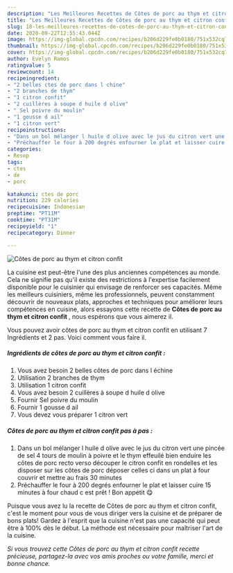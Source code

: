 ```yaml
---
description: "Les Meilleures Recettes de Côtes de porc au thym et citron confit"
title: "Les Meilleures Recettes de Côtes de porc au thym et citron confit"
slug: 18-les-meilleures-recettes-de-cotes-de-porc-au-thym-et-citron-confit
date: 2020-09-22T12:55:43.044Z
image: https://img-global.cpcdn.com/recipes/b206d229fe0b0180/751x532cq70/cotes-de-porc-au-thym-et-citron-confit-photo-principale-de-la-recette.jpg
thumbnail: https://img-global.cpcdn.com/recipes/b206d229fe0b0180/751x532cq70/cotes-de-porc-au-thym-et-citron-confit-photo-principale-de-la-recette.jpg
cover: https://img-global.cpcdn.com/recipes/b206d229fe0b0180/751x532cq70/cotes-de-porc-au-thym-et-citron-confit-photo-principale-de-la-recette.jpg
author: Evelyn Ramos
ratingvalue: 5
reviewcount: 14
recipeingredient:
- "2 belles ctes de porc dans l chine"
- "2 branches de thym"
- "1 citron confit"
- "2 cuillères à soupe d huile d olive"
- " Sel poivre du moulin"
- "1 gousse d ail"
- "1 citron vert"
recipeinstructions:
- "Dans un bol mélanger l huile d olive avec le jus du citron vert une pincée de sel 4 tours de moulin à poivre et le thym effeuilé bien enduire les côtes de porc recto verso découper le citron confit en rondelles et les disposer sur les côtes de porc déposer celles ci dans un plat à four couvrir et mettre au frais 30 minutes"
- "Préchauffer le four à 200 degrés enfourner le plat et laisser cuire 15 minutes à four chaud c est prêt ! Bon appétit 😋"
categories:
- Resep
tags:
- ctes
- de
- porc

katakunci: ctes de porc 
nutrition: 229 calories
recipecuisine: Indonesian
preptime: "PT11M"
cooktime: "PT31M"
recipeyield: "1"
recipecategory: Dinner

---
```



![Côtes de porc au thym et citron confit](https://img-global.cpcdn.com/recipes/b206d229fe0b0180/751x532cq70/cotes-de-porc-au-thym-et-citron-confit-photo-principale-de-la-recette.jpg)

La cuisine est peut-être l'une des plus anciennes compétences au monde. Cela ne signifie pas qu'il existe des restrictions à l'expertise facilement disponible pour le cuisinier qui envisage de renforcer ses capacités. Même les meilleurs cuisiniers, même les professionnels, peuvent constamment découvrir de nouveaux plats, approches et techniques pour améliorer leurs compétences en cuisine, alors essayons cette recette de <strong> Côtes de porc au thym et citron confit </strong>, nous espérons que vous aimerez il.

<!--inarticleads1-->

Vous pouvez avoir côtes de porc au thym et citron confit en utilisant 7 Ingrédients et 2 pas. Voici comment vous faire il.

##### Ingrédients de côtes de porc au thym et citron confit :

1. Vous avez besoin 2 belles côtes de porc dans l échine
1. Utilisation 2 branches de thym
1. Utilisation 1 citron confit
1. Vous avez besoin 2 cuillères à soupe d huile d olive
1. Fournir  Sel poivre du moulin
1. Fournir 1 gousse d ail
1. Vous devez vous préparer 1 citron vert




<!--inarticleads2-->

##### Côtes de porc au thym et citron confit pas à pas :

1. Dans un bol mélanger l huile d olive avec le jus du citron vert une pincée de sel 4 tours de moulin à poivre et le thym effeuilé bien enduire les côtes de porc recto verso découper le citron confit en rondelles et les disposer sur les côtes de porc déposer celles ci dans un plat à four couvrir et mettre au frais 30 minutes
1. Préchauffer le four à 200 degrés enfourner le plat et laisser cuire 15 minutes à four chaud c est prêt ! Bon appétit 😋




<!--inarticleads1-->

<p>
Puisque vous avez lu la recette de Côtes de porc au thym et citron confit, c'est le moment pour vous de vous diriger vers la cuisine et de préparer de bons plats! Gardez à l'esprit que la cuisine n'est pas une capacité qui peut être à 100% dès le début. La méthode est nécessaire pour maîtriser l'art de la cuisine.
</p>

<p>
<i>Si vous trouvez cette Côtes de porc au thym et citron confit recette précieuse, partagez-la avec vos amis proches ou votre famille, merci et bonne chance.</i>
</p>
